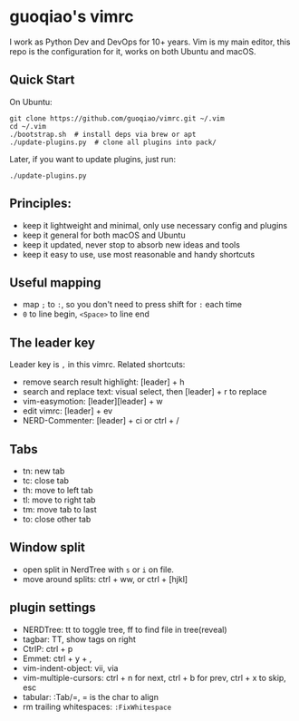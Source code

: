 # guoqiao's vimrc

I work as Python Dev and DevOps for 10+ years.
Vim is my main editor, this repo is the configuration for it, works on both Ubuntu and macOS.

## Quick Start

On Ubuntu:
```
git clone https://github.com/guoqiao/vimrc.git ~/.vim
cd ~/.vim
./bootstrap.sh  # install deps via brew or apt
./update-plugins.py  # clone all plugins into pack/
```

Later, if you want to update plugins, just run:

```
./update-plugins.py
```

## Principles:
- keep it lightweight and minimal, only use necessary config and plugins
- keep it general for both macOS and Ubuntu
- keep it updated, never stop to absorb new ideas and tools
- keep it easy to use, use most reasonable and handy shortcuts

## Useful mapping
* map `;` to `:`, so you don't need to press shift for `:` each time
* `0` to line begin, `<Space>` to line end

## The leader key
Leader key is `,` in this vimrc. Related shortcuts:
* remove search result highlight: [leader] + h
* search and replace text: visual select, then [leader] + r to replace
* vim-easymotion: [leader][leader] + w
* edit vimrc: [leader] + ev
* NERD-Commenter: [leader] + ci or ctrl + /

## Tabs
* tn: new tab
* tc: close tab
* th: move to left tab
* tl: move to right tab
* tm: move tab to last
* to: close other tab

## Window split
* open split in NerdTree with `s` or `i` on file.
* move around splits: ctrl + ww, or ctrl + [hjkl]

## plugin settings
* NERDTree: tt to toggle tree, ff to find file in tree(reveal)
* tagbar: TT, show tags on right
* CtrlP: ctrl + p
* Emmet: ctrl + y + ,
* vim-indent-object: vii, via
* vim-multiple-cursors: ctrl + n for next, ctrl + b for prev, ctrl + x to skip, esc
* tabular: :Tab/=, = is the char to align
* rm trailing whitespaces: `:FixWhitespace`
